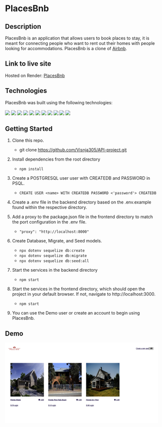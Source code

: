 # PlacesBnb



## Description

PlacesBnb is an application that allows users to book places to stay, it is meant for connecting people who want to rent out their homes with people looking for accommodations. PlacesBnb is a clone of [Airbnb](https://www.airbnb.com).


## Link to live site

Hosted on Render: [PlacesBnb](https://my-first-project-visnja.onrender.com)

## Technologies

PlacesBnb was built using the following technologies:
<br>
<br>
<img src="https://cdn.jsdelivr.net/gh/devicons/devicon/icons/javascript/javascript-plain.svg" style="width:75px;" />
<img src="https://cdn.jsdelivr.net/gh/devicons/devicon/icons/nodejs/nodejs-original-wordmark.svg" style="width:75px;" />
<img src="https://cdn.jsdelivr.net/gh/devicons/devicon/icons/react/react-original-wordmark.svg" style="width:75px;" />
<img src="https://cdn.jsdelivr.net/gh/devicons/devicon/icons/redux/redux-original.svg" style="width:75px;" />
<img src="https://cdn.jsdelivr.net/gh/devicons/devicon/icons/express/express-original-wordmark.svg" style="width:75px;" />
<img src="https://cdn.jsdelivr.net/gh/devicons/devicon/icons/postgresql/postgresql-original-wordmark.svg" style="width:75px;" />
<img src="https://cdn.jsdelivr.net/gh/devicons/devicon/icons/sequelize/sequelize-plain-wordmark.svg" style="width:75px;" />
<img src="https://cdn.jsdelivr.net/gh/devicons/devicon/icons/html5/html5-plain-wordmark.svg" style="width:75px;" />
<img src="https://cdn.jsdelivr.net/gh/devicons/devicon/icons/css3/css3-plain-wordmark.svg" style="width:75px;" />
<img src="https://cdn.jsdelivr.net/gh/devicons/devicon/icons/git/git-original.svg" style="width:75px;" />
<img src="https://cdn.jsdelivr.net/gh/devicons/devicon/icons/vscode/vscode-original-wordmark.svg" style="width:75px;" />

## Getting Started
1. Clone this repo.
   * git clone https://github.com/Visnja305/API-project.git

2. Install dependencies from the root directory
   * `npm install`

3. Create a POSTGRESQL user user with CREATEDB and PASSWORD in PSQL.
   * `CREATE USER <name> WITH CREATEDB PASSWORD <'password'> CREATEDB`

4. Create a .env file in the backend directory based on the .env.example found within the respective directory.

5. Add a proxy to the package.json file in the frontend directory to match the port configuration in the .env file.
   * `"proxy": "http://localhost:8000"`

6. Create Database, Migrate, and Seed models.
   * `npx dotenv sequelize db:create`
   * `npx dotenv sequelize db:migrate`
   * `npx dotenv sequelize db:seed:all`

7. Start the services in the backend directory
   * `npm start`

8. Start the services in the frontend directory, which should open the project in your default browser. If not, navigate to http://localhost:3000.
   * `npm start`

9. You can use the Demo user or create an account to begin using PlacesBnb.

## Demo


![demo](image/demo.png)
